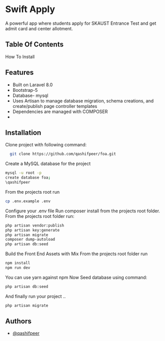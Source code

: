 
# Swift Apply

A powerful app where students apply for SKAUST Entrance Test and get admit card and center allotment.


## Table Of Contents

How To Install


## Features

- Built on Laravel 8.0
- Bootstrap-5
- Database- mysql
- Uses Artisan to manage database migration, schema creations, and create/publish page controller templates
- Dependencies are managed with COMPOSER
- 


## Installation

Clone project with following command:

```bash
  git clone https://github.com/qashifpeer/foa.git
```
Create a MySQL database for the project
```bash
mysql -u root -p
create database foa;
\qashifpeer
```
From the projects root run 
```bash
cp .env.example .env
```
Configure your .env file
Run composer install from the projects root folder.
From the projects root folder run:
```bash
php artisan vendor:publish
php artisan key:generate
php artisan migrate
composer dump-autoload
php artisan db:seed
```
Build the Front End Assets with Mix
From the projects root folder run 
```bash
npm install
npm run dev
```
You can use yarn against npm
Now Seed database using command:

```bash
php artisan db:seed 
```

And finally run your project ..
```bash
php artisan migrate
```
    
## Authors

- [@qashifpeer](https://www.github.com/qashifpeer)
